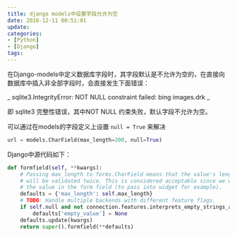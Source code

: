 ```yaml
---
title: django models中设置字段允许为空
date: 2018-12-11 00:51:01
update:
categories:
- [Python]
- [Django]
tags:
---
```


在Django-models中定义数据库字段时，其字段默认是不允许为空的，在直接向数据库中插入非全部字段时，会直接发生下面错误：

_ sqlite3.IntegrityError: NOT NULL constraint failed: bing images.drk _

即 sqlite3 完整性错误，其中NOT NULL 约束失败，默认字段不允许为空。

可以通过在models的字段定义上设置 `null = True` 来解决

```python
url = models.CharField(max_length=200, null=True)
```

Django中源代码如下：

``` python
def formfield(self, **kwargs):
    # Passing max_length to forms.CharField means that the value's length
    # will be validated twice. This is considered acceptable since we want
    # the value in the form field (to pass into widget for example).
    defaults = {'max_length': self.max_length}
    # TODO: Handle multiple backends with different feature flags.
    if self.null and not connection.features.interprets_empty_strings_as_nulls:
        defaults['empty_value'] = None
    defaults.update(kwargs)
    return super().formfield(**defaults)
```
